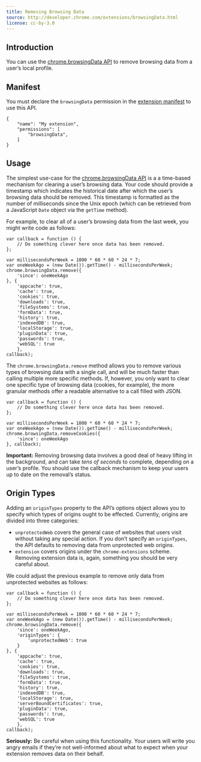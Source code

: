 ```yaml
---
title: Removing Browsing Data
source: http://developer.chrome.com/extensions/browsingData.html
license: cc-by-3.0
---
```


## Introduction

You can use the [chrome.browsingData API](https://developer.chrome.com/extensions/browsingData) to remove browsing data from a user’s local profile.

## Manifest

You must declare the `browsingData` permission in the [extension manifest](/extensions/manifest/) to use this API.

	{
		"name": "My extension",
		"permissions": [
			"browsingData",
		]
	}

## Usage

The simplest use-case for the [chrome.browsingData API](https://developer.chrome.com/extensions/browsingData) is a a time-based mechanism for clearing a user’s browsing data. Your code should provide a timestamp which indicates the historical date after which the user’s browsing data should be removed. This timestamp is formatted as the number of milliseconds since the Unix epoch (which can be retrieved from a JavaScript `Date` object via the `getTime` method).

For example, to clear all of a user’s browsing data from the last week, you might write code as follows:

	var callback = function () {
		// Do something clever here once data has been removed.
	};

	var millisecondsPerWeek = 1000 * 60 * 60 * 24 * 7;
	var oneWeekAgo = (new Date()).getTime() - millisecondsPerWeek;
	chrome.browsingData.remove({
		'since': oneWeekAgo
	}, {
		'appcache': true,
		'cache': true,
		'cookies': true,
		'downloads': true,
		'fileSystems': true,
		'formData': true,
		'history': true,
		'indexedDB': true,
		'localStorage': true,
		'pluginData': true,
		'passwords': true,
		'webSQL': true
		},
	callback);

The `chrome.browsingData.remove` method allows you to remove various types of browsing data with a single call, and will be much faster than calling multiple more specific methods. If, however, you only want to clear one specific type of browsing data (cookies, for example), the more granular methods offer a readable alternative to a call filled with JSON.

	var callback = function () {
		// Do something clever here once data has been removed.
	};

	var millisecondsPerWeek = 1000 * 60 * 60 * 24 * 7;
	var oneWeekAgo = (new Date()).getTime() - millisecondsPerWeek;
	chrome.browsingData.removeCookies({
		'since': oneWeekAgo
	}, callback);

**Important:** Removing browsing data involves a good deal of heavy lifting in the background, and can take _tens of seconds_ to complete, depending on a user’s profile. You should use the callback mechanism to keep your users up to date on the removal’s status.

## Origin Types

Adding an `originTypes` property to the API’s options object allows you to specify which types of origins ought to be effected. Currently, origins are divided into three categories:

- `unprotectedWeb` covers the general case of websites that users visit without taking any special action. If you don’t specify an `originTypes`, the API defaults to removing data from unprotected web origins.
- `extension` covers origins under the `chrome-extensions` scheme. Removing extension data is, again, something you should be very careful about.

We could adjust the previous example to remove only data from unprotected websites as follows:

	var callback = function () {
		// Do something clever here once data has been removed.
	};

	var millisecondsPerWeek = 1000 * 60 * 60 * 24 * 7;
	var oneWeekAgo = (new Date()).getTime() - millisecondsPerWeek;
	chrome.browsingData.remove({
		'since': oneWeekAgo,
		'originTypes': {
			'unprotectedWeb': true
		}
	}, {
		'appcache': true,
		'cache': true,
		'cookies': true,
		'downloads': true,
		'fileSystems': true,
		'formData': true,
		'history': true,
		'indexedDB': true,
		'localStorage': true,
		'serverBoundCertificates': true,
		'pluginData': true,
		'passwords': true,
		'webSQL': true
		},
	callback);

**Seriously:** Be careful when using this functionality. Your users will write you angry emails if they’re not well-informed about what to expect when your extension removes data on their behalf.
